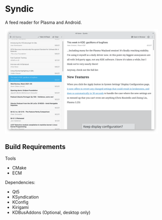 # Syndic
A feed reader for Plasma and Android.

![Screenshot](syndic.png?raw=true)

## Build Requirements
Tools
 * CMake
 * ECM

Dependencies:
 * Qt5
 * KSyndication
 * KConfig
 * Kirigami
 * KDBusAddons (Optional, desktop only)
